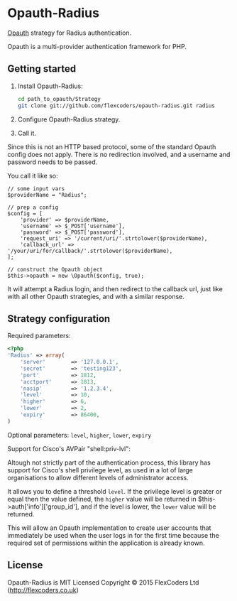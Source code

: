 Opauth-Radius
=============
[Opauth][1] strategy for Radius authentication.

Opauth is a multi-provider authentication framework for PHP.

Getting started
----------------
1. Install Opauth-Radius:
   ```bash
   cd path_to_opauth/Strategy
   git clone git://github.com/flexcoders/opauth-radius.git radius
   ```

2. Configure Opauth-Radius strategy.

3. Call it.

Since this is not an HTTP based protocol, some of the standard Opauth config does not apply.
There is no redirection involved, and a username and password needs to be passed.

You call it like so:
````
// some input vars
$providerName = "Radius";

// prep a config
$config = [
	'provider' => $providerName,
	'username' => $_POST['username'],
	'password' => $_POST['password'],
	'request_uri' => '/current/uri/'.strtolower($providerName),
	'callback_url' => '/your/uri/for/callback/'.strtolower($providerName),
];

// construct the Opauth object
$this->opauth = new \Opauth($config, true);
````

It will attempt a Radius login, and then redirect to the callback url, just like with all other Opauth
strategies, and with a similar response.

Strategy configuration
----------------------

Required parameters:

```php
<?php
'Radius' => array(
    'server'        => '127.0.0.1',
    'secret'        => 'testing123',
    'port'          => 1812,
    'acctport'      => 1813,
    'nasip'         => '1.2.3.4',
    'level'         => 10,
    'higher'        => 6,
    'lower'         => 2,
    'expiry'        => 86400,
)
```

Optional parameters:
`level`, `higher`, `lower`, `expiry`

Support for Cisco's AVPair "shell:priv-lvl":

Altough not strictly part of the authentication process, this library has support for
Cisco's shell privilege level, as used in a lot of large organisations to allow different
levels of administrator access.

It allows you to define a threshold `level`. If the privilege level is greater or equal then
the value defined, the `higher` value will be returned in $this->auth['info']['group_id'],
and if the level is lower, the `lower` value will be returned.

This will allow an Opauth implementation to create user accounts that immediately be used
when the user logs in for the first time because the required set of permissions within the
application is already known.

License
---------
Opauth-Radius is MIT Licensed
Copyright © 2015 FlexCoders Ltd (http://flexcoders.co.uk)

[1]: https://github.com/opauth/opauth
